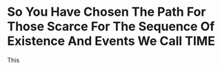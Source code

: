 # So You Have Chosen The Path For Those Scarce For The Sequence Of Existence And Events We Call TIME

This
